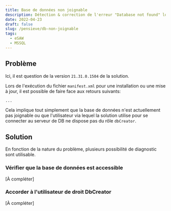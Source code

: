 ```yaml
---
title: Base de données non joignable
description: Détection & correction de l'erreur "Database not found" lors de l'installation de eSAW
date: 2022-04-23
draft: false
slug: /pensieve/db-non-joignable
tags:
  - eSAW
  - MSSQL
---
```


## Problème

Ici, il est question de la version `21.31.0.1504` de la solution.

Lors de l'exécution du fichier `manifest.xml` pour une installation ou une mise à jour, il est possible de faire face aux retours suivants:

```bash
...
```

Cela implique tout simplement que la base de données n'est actuellement pas joignable ou que l'utilisateur via lequel la solution utilise pour se connecter au serveur de DB ne dispose pas du rôle `dbCreator`. 

## Solution

En fonction de la nature du problème, plusieurs possibilité de diagnostic sont utilisable.

### Vérifier que la base de données est accessible

[À compléter]

### Accorder à l'utilisateur de droit DbCreator

[À compléter]